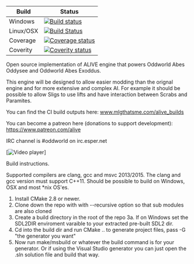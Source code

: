 Build  | Status
------------- | -------------
Windows |[![Build status](https://ci.appveyor.com/api/projects/status/r7k50qbfx8wynbd2?svg=true)](https://ci.appveyor.com/project/paulsapps/alive)
Linux/OSX | [![Build Status](https://travis-ci.org/paulsapps/alive.svg?branch=dev)](https://travis-ci.org/paulsapps/alive)
Coverage  |[![Coverage status](https://coveralls.io/repos/paulsapps/alive/badge.svg)](https://coveralls.io/r/paulsapps/alive)
Coverity  | [![Coverity status](https://scan.coverity.com/projects/5367/badge.svg)](https://scan.coverity.com/projects/5367)


Open source implementation of ALIVE engine that powers Oddworld Abes Oddysee and Oddworld Abes Exoddus. 

This engine will be designed to allow easier modding than the orignal engine and for more extensive and complex AI. For example it should be possible to allow Sligs to use lifts and have interaction between Scrabs and Paramites.

You can find the CI build outputs here:
www.mlgthatsme.com/alive_builds

You can become a patreon here (donations to support development):
https://www.patreon.com/alive

IRC channel is #oddworld on irc.esper.net


[![Video player](https://raw.githubusercontent.com/paulsapps/alive/dev/doc/screenshots/alive1.png)]

Build instructions.

Supported compilers are clang, gcc and msvc 2013/2015. The clang and gcc version must support C++11. Should be possible to build on Windows, OSX and most *nix OS'es.

1. Install CMake 2.8 or newer.
2. Clone down the repo with with --recursive option so that sub modules are also cloned
3. Create a build directory in the root of the repo
3a. If on Windows set the SDL2DIR enviroment varaible to your extracted pre-built SDL2 dir.
4. Cd into the build dir and run CMake .. to generate project files, pass -G "the generator you want"
5. Now run make/msbuild or whatever the build command is for your generator. Or if using the Visual Studio generator you can just open the .sln solution file and build that way.

